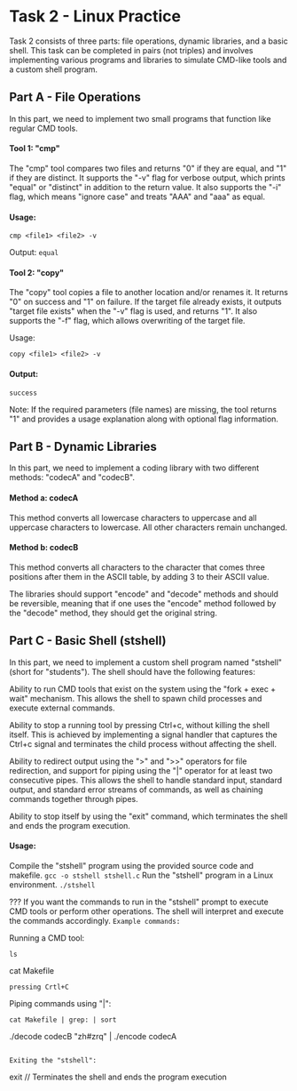 # Task 2 - Linux Practice
Task 2 consists of three parts: file operations, dynamic libraries, and a basic shell. This task can be completed in pairs (not triples) and involves implementing various programs and libraries to simulate CMD-like tools and a custom shell program.

## Part A - File Operations
In this part, we need to implement two small programs that function like regular CMD tools.

#### Tool 1: "cmp"

The "cmp" tool compares two files and returns "0" if they are equal, and "1" if they are distinct. It supports the "-v" flag for verbose output, which prints "equal" or "distinct" in addition to the return value. It also supports the "-i" flag, which means "ignore case" and treats "AAA" and "aaa" as equal.

#### Usage:

```
cmp <file1> <file2> -v 
```
Output: ` equal `

#### Tool 2: "copy"

The "copy" tool copies a file to another location and/or renames it. It returns "0" on success and "1" on failure. If the target file already exists, it outputs "target file exists" when the "-v" flag is used, and returns "1". It also supports the "-f" flag, which allows overwriting of the target file.

Usage:

```
copy <file1> <file2> -v
```
#### Output:
`success`

Note: If the required parameters (file names) are missing, the tool returns "1" and provides a usage explanation along with optional flag information.

## Part B - Dynamic Libraries
In this part, we need to implement a coding library with two different methods: "codecA" and "codecB".

#### Method a: codecA

This method converts all lowercase characters to uppercase and all uppercase characters to lowercase. All other characters remain unchanged.

#### Method b: codecB

This method converts all characters to the character that comes three positions after them in the ASCII table, by adding 3 to their ASCII value.

The libraries should support "encode" and "decode" methods and should be reversible, meaning that if one uses the "encode" method followed by the "decode" method, they should get the original string.

## Part C - Basic Shell (stshell)
In this part, we need to implement a custom shell program named "stshell" (short for "students"). The shell should have the following features:

Ability to run CMD tools that exist on the system using the "fork + exec + wait" mechanism. This allows the shell to spawn child processes and execute external commands.

Ability to stop a running tool by pressing Ctrl+c, without killing the shell itself. This is achieved by implementing a signal handler that captures the Ctrl+c signal and terminates the child process without affecting the shell.

Ability to redirect output using the ">" and ">>" operators for file redirection, and support for piping using the "|" operator for at least two consecutive pipes. This allows the shell to handle standard input, standard output, and standard error streams of commands, as well as chaining commands together through pipes.

Ability to stop itself by using the "exit" command, which terminates the shell and ends the program execution.

#### Usage:
Compile the "stshell" program using the provided source code and makefile.
```gcc -o stshell stshell.c```
Run the "stshell" program in a Linux environment.
```./stshell```

??? If you want the commands to run in the "stshell" prompt to execute CMD tools or perform other operations. The shell will interpret and execute the commands accordingly.
`Example commands:`

Running a CMD tool:
```
ls
```
cat Makefile 
```
pressing Crtl+C
```

Piping commands using "|":
```
cat Makefile | grep: | sort
```
./decode codecB "zh#zrq" | ./encode codecA  
```

Exiting the "stshell":
```
exit   // Terminates the shell and ends the program execution
```

